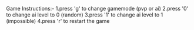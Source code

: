 Game Instructions:-
1.press 'g' to change gamemode (pvp or ai)
2.press '0' to change ai level to 0 (random)
3.press '1' to change ai level to 1 (impossible)
4.press 'r' to restart the game
